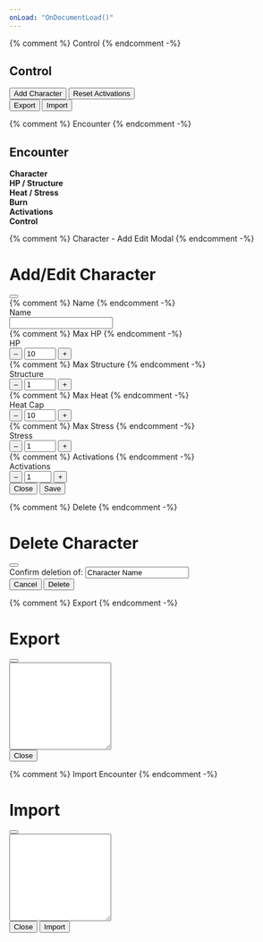 ```yaml
---
onLoad: "OnDocumentLoad()"
---
```


{% comment %} Control {% endcomment -%}
<div class="container mt-3">
	<h2 id="Control">Control</h2>
	<div class="container mt-3">
		<div class="row align-items-center">
			<div class="col col-6">
				<button class="btn btn-secondary"
					type="button"
					data-bs-toggle="modal"
					data-bs-target="#CharacterAddEditModal"
					onclick="CharacterAddEditModal_Open()">Add Character</button>
				<button class="btn btn-secondary"
					type="button"
					onclick="Array.from(document.getElementsByClassName('EncounterActivations')).forEach((item,i)=>{item.value = item.max;})">Reset Activations</button>
			</div>
			<div class="col col-6 text-end">
				<button class="btn btn-outline-secondary"
					type="button"
					data-bs-toggle="modal"
					data-bs-target="#ExportModal"
					onclick="GenerateExportText()">Export</button>
				<button class="btn btn-outline-secondary"
					type="button"
					data-bs-toggle="modal"
					data-bs-target="#ImportEncounterModal"
					onclick="document.getElementById('ImportEncounterModal_Form').ImportTextArea.value = ''">Import</button>
			</div>
		</div>
	</div>
</div>




{% comment %} Encounter {% endcomment -%}
<div class="container mt-3">
	<h2 id="Encounter">Encounter</h2>
	<div class="container mt-3">
		<div class="row gy-2 align-items-center text-center">
			<div class="col col-2"><b>Character</b></div>
			<div class="col col-2"><b>HP / Structure</b></div>
			<div class="col col-2"><b>Heat / Stress</b></div>
			<div class="col col-2"><b>Burn</b></div>
			<div class="col col-2"><b>Activations</b></div>
			<div class="col col-2"><b>Control</b></div>
		</div>
		<div class="row gy-2 align-items-center text-center"
			id="EncounterContent">
		</div>
	</div>
</div>




{% comment %} Character - Add Edit Modal {% endcomment -%}
<form id="CharacterAddEditModal_Form"
	onsubmit="CharacterAddEditModal_Save()">
<div class="modal fade"
	id="CharacterAddEditModal"
	tabindex="-1">
	<div class="modal-dialog">
		<div class="modal-content">
			<div class="modal-header">
				<h1 class="modal-title fs-5"
					id="CharacterAddEditModal_Label">Add/Edit Character</h1>
				<button class="btn-close"
					type="button"
					data-bs-dismiss="modal"></button>
			</div>
			<div class="modal-body">
				<div class="row gy-2 align-items-center">
					{% comment %} Name {% endcomment -%}
					<div class="col col-4">Name</div>
					<div class="col col-6">
						<input class="form-control"
							id="CharacterAddEditModal_CharacterName"
							name="Name"
							onchange="this.value = this.value.trim()"
							required>
					</div>
					<div class="w-100"></div>
					{% comment %} Max HP {% endcomment -%}
					<div class="col col-4">HP</div>
					<div class="col col-6">
						<div class="input-group">
							<button class="btn btn-outline-secondary"
								type="button"
								onclick="this.form.HPMax.stepDown(1)">–</button>
							<input class="form-control text-center"
								type="number"
								name="HPMax"
								value="10" min="1" max="30"
								required>
							<button class="btn btn-outline-secondary"
								type="button"
								onclick="this.form.HPMax.stepUp(1)">+</button>
						</div>
					</div>
					<div class="w-100"></div>
					{% comment %} Max Structure {% endcomment -%}
					<div class="col col-4">Structure</div>
					<div class="col col-6">
						<div class="input-group">
							<button class="btn btn-outline-secondary"
								type="button"
								onclick="this.form.StructureMax.stepDown(1)">–</button>
							<input class="form-control text-center"
								type="number"
								name="StructureMax"
								value="1" min="1" max="10"
								required>
							<button class="btn btn-outline-secondary"
								type="button"
								onclick="this.form.StructureMax.stepUp(1)">+</button>
						</div>
					</div>
					<div class="w-100"></div>
					{% comment %} Max Heat {% endcomment -%}
					<div class="col col-4">Heat Cap</div>
					<div class="col col-6">
						<div class="input-group">
							<button class="btn btn-outline-secondary"
								type="button"
								onclick="this.form.HeatMax.stepDown(1)">–</button>
							<input class="form-control text-center"
								type="number"
								name="HeatMax"
								value="10" min="1" max="30"
								required>
							<button class="btn btn-outline-secondary"
								type="button"
								onclick="this.form.HeatMax.stepUp(1)">+</button>
						</div>
					</div>
					<div class="w-100"></div>
					{% comment %} Max Stress {% endcomment -%}
					<div class="col col-4">Stress</div>
					<div class="col col-6">
						<div class="input-group">
							<button class="btn btn-outline-secondary"
								type="button"
								onclick="this.form.StressMax.stepDown(1)">–</button>
							<input class="form-control text-center"
								type="number"
								name="StressMax"
								value="1" min="1" max="10"
								required>
							<button class="btn btn-outline-secondary"
								type="button"
								onclick="this.form.StressMax.stepUp(1)">+</button>
						</div>
					</div>
					<div class="w-100"></div>
					{% comment %} Activations {% endcomment -%}
					<div class="col col-4">Activations</div>
					<div class="col col-6">
						<div class="input-group">
							<button class="btn btn-outline-secondary"
								type="button"
								onclick="this.form.ActivationsMax.stepDown(1)">–</button>
							<input class="form-control text-center"
								type="number"
								name="ActivationsMax"
								value="1" min="1" max="5"
								required>
							<button class="btn btn-outline-secondary"
								type="button"
								onclick="this.form.ActivationsMax.stepUp(1)">+</button>
						</div>
					</div>
					<div class="w-100"></div>
				</div>
			</div>
			<div class="modal-footer">
				<button class="btn btn-secondary"
					type="button"
					data-bs-dismiss="modal">Close</button>
				<button class="btn btn-primary"
					type="submit"
					id="CharacterAddEditModal_SaveButton">Save</button>
			</div>
		</div>
	</div>
</div>
</form>




{% comment %} Delete {% endcomment -%}
<form id="CharacterDeleteModal_Form">
<div class="modal fade"
	id="CharacterDeleteModal"
	tabindex="-1">
	<div class="modal-dialog">
		<div class="modal-content">
			<div class="modal-header">
				<h1 class="modal-title fs-5">Delete Character</h1>
				<button class="btn-close"
					type="button"
					data-bs-dismiss="modal"></button>
			</div>
			<div class="modal-body">
				<div class="row gy-2 align-items-center">
					<div class="col col-12">
						Confirm deletion of: <input class="form-control-plaintext text-danger"
							type="text"
							name="Name"
							value="Character Name"
							readonly>
					</div>
				</div>
			</div>
			<div class="modal-footer">
				<button class="btn btn-secondary"
					type="button"
					data-bs-dismiss="modal">Cancel</button>
				<button class="btn btn-danger"
					type="submit">Delete</button>
			</div>
		</div>
	</div>
</div>
</form>




{% comment %} Export {% endcomment -%}
<form id="ExportModal_Form">
<div class="modal fade"
	id="ExportModal"
	tabindex="-1">
	<div class="modal-dialog">
		<div class="modal-content">
			<div class="modal-header">
				<h1 class="modal-title fs-5">Export</h1>
				<button class="btn-close"
					type="button"
					data-bs-dismiss="modal"></button>
			</div>
			<div class="modal-body">
				<div class="row gy-2 align-items-center">
					<div class="col col-12">
						<textarea class="form-control"
							name="ExportTextArea"
							rows="10"
							readonly></textarea>
					</div>
				</div>
			</div>
			<div class="modal-footer">
				<button class="btn btn-secondary"
					type="button"
					data-bs-dismiss="modal">Close</button>
			</div>
		</div>
	</div>
</div>
</form>




{% comment %} Import Encounter {% endcomment -%}
<form id="ImportEncounterModal_Form">
<div class="modal fade"
	id="ImportEncounterModal"
	tabindex="-1">
	<div class="modal-dialog">
		<div class="modal-content">
			<div class="modal-header">
				<h1 class="modal-title fs-5">Import</h1>
				<button class="btn-close"
					type="button"
					data-bs-dismiss="modal"></button>
			</div>
			<div class="modal-body">
				<div class="row gy-2 align-items-center">
					<div class="col col-12">
						<textarea class="form-control"
							rows="10"
							name="ImportTextArea"></textarea>
					</div>
				</div>
			</div>
			<div class="modal-footer">
				<button class="btn btn-secondary"
					type="button"
					data-bs-dismiss="modal">Close</button>
				<button class="btn btn-danger"
					type="button"
					onclick="ImportEncounterModal_Import()">Import</button>
			</div>
		</div>
	</div>
</div>
</form>




<script src="{{ 'assets/js/index.js?v=' | append: site.github.build_revision }}"></script>
